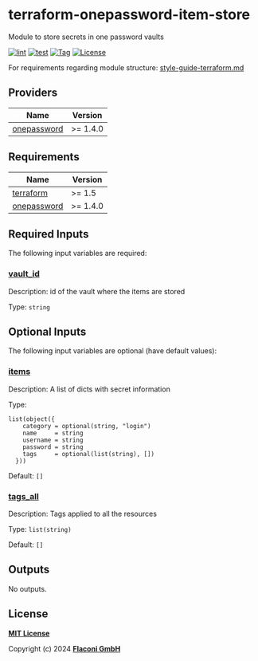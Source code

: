 # terraform-onepassword-item-store

Module to store secrets in one password vaults

[![lint](https://github.com/flaconi/terraform-onepassword-item-store/workflows/lint/badge.svg)](https://github.com/flaconi/terraform-onepassword-item-store/actions?query=workflow%3Alint)
[![test](https://github.com/flaconi/terraform-onepassword-item-store/workflows/test/badge.svg)](https://github.com/flaconi/terraform-onepassword-item-store/actions?query=workflow%3Atest)
[![Tag](https://img.shields.io/github/tag/flaconi/terraform-onepassword-item-store.svg)](https://github.com/flaconi/terraform-onepassword-item-store/releases)
[![License](https://img.shields.io/badge/license-MIT-blue.svg)](https://opensource.org/licenses/MIT)

For requirements regarding module structure: [style-guide-terraform.md](https://github.com/Flaconi/devops-docs/blob/master/doc/conventions/style-guide-terraform.md)

<!-- TFDOCS_HEADER_START -->


<!-- TFDOCS_HEADER_END -->

<!-- TFDOCS_PROVIDER_START -->
## Providers

| Name | Version |
|------|---------|
| <a name="provider_onepassword"></a> [onepassword](#provider\_onepassword) | >= 1.4.0 |

<!-- TFDOCS_PROVIDER_END -->

<!-- TFDOCS_REQUIREMENTS_START -->
## Requirements

| Name | Version |
|------|---------|
| <a name="requirement_terraform"></a> [terraform](#requirement\_terraform) | >= 1.5 |
| <a name="requirement_onepassword"></a> [onepassword](#requirement\_onepassword) | >= 1.4.0 |

<!-- TFDOCS_REQUIREMENTS_END -->

<!-- TFDOCS_INPUTS_START -->
## Required Inputs

The following input variables are required:

### <a name="input_vault_id"></a> [vault\_id](#input\_vault\_id)

Description: id of the vault where the items are stored

Type: `string`

## Optional Inputs

The following input variables are optional (have default values):

### <a name="input_items"></a> [items](#input\_items)

Description: A list of dicts with secret information

Type:

```hcl
list(object({
    category = optional(string, "login")
    name     = string
    username = string
    password = string
    tags     = optional(list(string), [])
  }))
```

Default: `[]`

### <a name="input_tags_all"></a> [tags\_all](#input\_tags\_all)

Description: Tags applied to all the resources

Type: `list(string)`

Default: `[]`

<!-- TFDOCS_INPUTS_END -->

<!-- TFDOCS_OUTPUTS_START -->
## Outputs

No outputs.

<!-- TFDOCS_OUTPUTS_END -->

## License

**[MIT License](LICENSE)**

Copyright (c) 2024 **[Flaconi GmbH](https://github.com/flaconi)**
